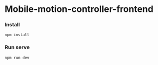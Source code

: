 # Mobile-motion-controller-frontend

### Install

```
npm install

```
### Run serve

```
npm run dev
```